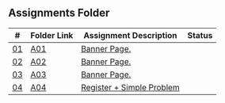 ## Assignments Folder

|      #      | Folder Link  | Assignment Description             | Status|
| :---------: | ------------ | ---------------------------------- |-------|
| [01](./A01) | [A01](./A01) | [Banner Page.](./A01)              |       |
| [02](./A02) | [A02](./A02) | [Banner Page.](./A02)              |       |
| [03](./A03) | [A03](./A03) | [Banner Page.](./A03)              |       |
| [04](./A04) | [A04](./A04) | [Register + Simple Problem](./A04) |       |
